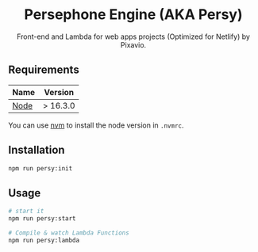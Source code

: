 <h1 align="center">Persephone Engine (AKA Persy)</h1>
<p align="center">Front-end and Lambda for web apps projects (Optimized for Netlify) by Pixavio.</p>

## Requirements

| Name       | Version  |
| ---------- | -------- |
| [Node]     | > 16.3.0 |

[Node]:         https://nodejs.org/en/

You can use [nvm](https://github.com/nvm-sh/nvm) to install the node version in `.nvmrc`.

## Installation
```sh
npm run persy:init
```

## Usage
```sh
# start it
npm run persy:start

# Compile & watch Lambda Functions
npm run persy:lambda
```